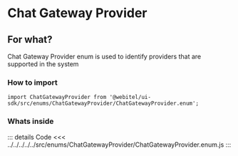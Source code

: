 # Chat Gateway Provider

## For what?
Chat Gateway Provider enum is used to identify providers that are supported in the system

### How to import
```
import ChatGatewayProvider from '@webitel/ui-sdk/src/enums/ChatGatewayProvider/ChatGatewayProvider.enum';
```
### Whats inside
::: details Code
<<< ../../../../../src/enums/ChatGatewayProvider/ChatGatewayProvider.enum.js
:::
